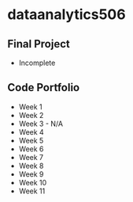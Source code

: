# dataanalytics506

## Final Project
* Incomplete
## Code Portfolio
* Week 1
* Week 2
* Week 3 - N/A
* Week 4
* Week 5
* Week 6
* Week 7
* Week 8
* Week 9
* Week 10
* Week 11